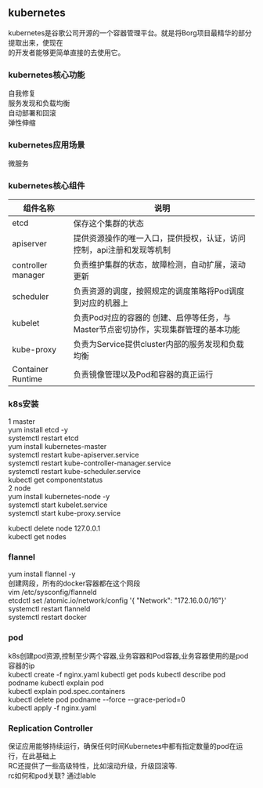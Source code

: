 ## kubernetes  
kubernetes是谷歌公司开源的一个容器管理平台。就是将Borg项目最精华的部分提取出来，使现在  
的开发者能够更简单直接的去使用它。  

### kubernetes核心功能  
自我修复  
服务发现和负载均衡  
自动部署和回滚  
弹性伸缩  

### kubernetes应用场景  
微服务  

### kubernetes核心组件  
| 组件名称 |  说明 |
| --- | --- |
| etcd | 保存这个集群的状态 |  
| apiserver | 提供资源操作的唯一入口，提供授权，认证，访问控制，api注册和发现等机制 | 
| controller manager | 负责维护集群的状态，故障检测，自动扩展，滚动更新 |
| scheduler | 负责资源的调度，按照规定的调度策略将Pod调度到对应的机器上 |
| kubelet | 负责Pod对应的容器的 创建、启停等任务，与Master节点密切协作，实现集群管理的基本功能 |
| kube-proxy | 负责为Service提供cluster内部的服务发现和负载均衡 |
| Container Runtime| 负责镜像管理以及Pod和容器的真正运行 |

### k8s安装  
1 master  
yum install etcd -y  
systemctl restart etcd  
yum install kubernetes-master  
systemctl restart kube-apiserver.service  
systemctl restart kube-controller-manager.service  
systemctl restart kube-scheduler.service  
kubectl get componentstatus  
2 node  
yum install kubernetes-node -y  
systemctl start kubelet.service  
systemctl start kube-proxy.service  

kubectl delete node 127.0.0.1  
kubectl get nodes  

### flannel
yum install flannel -y  
创建网段，所有的docker容器都在这个网段  
vim /etc/sysconfig/flanneld  
etcdctl set /atomic.io/network/config '{ "Network": "172.16.0.0/16"}'  
systemctl restart flanneld  
systemctl restart docker  

### pod
k8s创建pod资源,控制至少两个容器,业务容器和Pod容器,业务容器使用的是pod容器的ip  
kubectl create -f nginx.yaml
kubectl get pods
kubectl describe pod podname 
kubectl explain pod  
kubectl explain pod.spec.containers  
kubectl delete pod podname --force --grace-period=0  
kubectl apply -f nginx.yaml  

### Replication Controller
保证应用能够持续运行，确保任何时间Kubernetes中都有指定数量的pod在运行，在此基础上  
RC还提供了一些高级特性，比如滚动升级，升级回滚等.  
rc如何和pod关联? 通过lable
